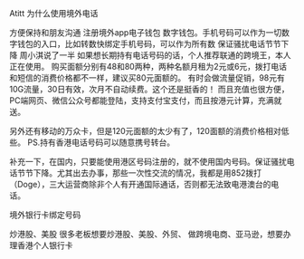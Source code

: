 Atitt 为什么使用境外电话

方便保持和朋友沟通 
注册境外app电子钱包
数字钱包。手机号码可以作为一切数字钱包的入口，比如转数快绑定手机号码，可以作为所有数
保证骚扰电话节节下降
周小淇说了一半
如果想长期持有电话号码的话，个人推荐联通的跨境王，本人正在使用。
购买面额分别有48和80两种，两种名额月租为2元或6元，拨打电话和短信的消费价格都不一样，建议买80元面额的。
有时会做流量促销，98元有10G流量，30日有效，次月不自动续费。这个还是挺香的！
而且充值也很方便，PC端网页、微信公众号都能登陆，支持支付宝支付，而且按港元计算，充满就送。

另外还有移动的万众卡，但是120元面额的太少有了，120面额的消费价格相对低些。
PS.持有香港电话号码可以随意携号转台。

补充一下，在国内，只要能使用港区号码注册的，就不使用国内号码。保证骚扰电话节节下降。尤其出去办事，那些一次性交流的情况，我都是用852拨打（Doge），三大运营商除非个人有开通国际通话，否则都无法致电港澳台的电话。


境外银行卡绑定号码

炒港股、美股
很多老板想要炒港股、美股、外贸、
做跨境电商、亚马逊，想要办理香港个人银行卡

